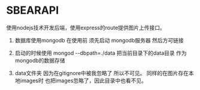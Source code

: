 # SBEARAPI
使用nodejs技术开发后端，使用express的route提供图片上传接口。

1. 数据库使用mongodb 在使用前 须先启动 mongodb服务器 然后方可链接

2. 启动的时候使用 mongod --dbpath=./data 把当前目录下的data目录 作为mongodb的数据存储 

3. data文件夹 因为在gitignore中被我忽略了 所以不可见。 同样的在图片存在本地images时 也把images忽略了，因此目录中也看不见。

